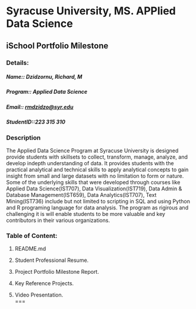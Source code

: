 # Syracuse University, MS. APPlied Data Science
##					iSchool Portfolio Milestone

### Details:  
##### Name:: Dzidzornu, Richard, M  
##### Program:: Applied Data Science  
##### Email:: rmdzidzo@syr.edu  
##### StudentID::223 315 310  

### Description  
The Applied Data Science Program at Syracuse University is designed provide students with skillsets to collect, transform, manage, analyze, and develop indepth understanding of data. It provides students with the practical analytical and technical skills to apply analytical concepts to gain insight from small and large datasets with no limitation to form or nature. Some of the underlying skills that were developed through courses like Applied Data Science(IST707), Data Visualization(IST719), Data Admin & Database Management(IST659),  Data Analytics(IST707), Text Mining(IST736) include but not limited to scripting in SQL and using Python and R programing language for data analysis. The program as rigirous and challenging it is will enable students to be more valuable and key contributors in their various organizations. 

### Table of Content:
1. README.md

2. Student Professional Resume.

3. Project Portfolio Milestone Report.

4. Key Reference Projects.

5. Video Presentation.  
===
